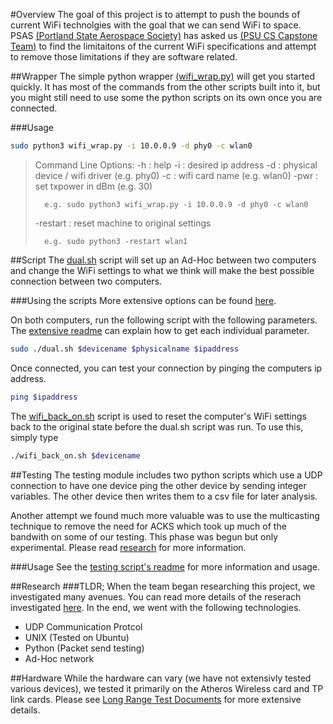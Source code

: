 #Overview
The goal of this project is to attempt to push the bounds of current WiFi 
technolgies with the goal that we can send 
WiFi to space. PSAS [(Portland State Aerospace Society)](http://psas.pdx.edu/) 
has asked us [(PSU CS Capstone Team)]() to find the limitaitons of 
the current WiFi specifications and attempt to remove those limitations 
if they are software related. 

##Wrapper
The simple python wrapper [(wifi_wrap.py)](wifi_wrap.py) will get you started quickly. It has most of the 
commands from the other scripts built into it, but you might still 
need to use some the python scripts on its own once you are connected. 

###Usage
```bash
sudo python3 wifi_wrap.py -i 10.0.0.9 -d phy0 -c wlan0

```
> Command Line Options:
>   -h : help
>   -i : desired ip address
>   -d : physical device / wifi driver (e.g. phy0)
>   -c : wifi card name (e.g. wlan0)
>   -pwr : set txpower in dBm (e.g. 30)
>
>       e.g. sudo python3 wifi_wrap.py -i 10.0.0.9 -d phy0 -c wlan0
>
>   -restart : reset machine to original settings
>
>       e.g. sudo python3 -restart wlan1
>

##Script
The [dual.sh](dual.sh) script will set up an Ad-Hoc between two computers and change the
WiFi settings to what
we think will make the best possible connection between two computers.

###Using the scripts
More extensive options can be found [here](documents/scriptingdocs.md). 

On both computers, run the following script with the following parameters. 
The [extensive readme](documents/scriptingdocs.md) can explain how to get each individual parameter. 

```bash
sudo ./dual.sh $devicename $physicalname $ipaddress
```

Once connected, you can test your connection by pinging the computers ip address. 
```bash
ping $ipaddress
```

The [wifi_back_on.sh](wifi_back_on.sh) script is used to reset the computer's WiFi settings back 
to the original state before the dual.sh script was run. To use this, simply type
```bash
./wifi_back_on.sh $devicename
```

##Testing
The testing module includes two python scripts which use a UDP connection to have one device
ping the other device by sending integer variables. The other device then writes
them to a csv file for later analysis. 

Another attempt we found much more valuable was to use the multicasting technique
to remove the need for ACKS which took up much of the bandwith on some of our testing. 
This phase was begun but only experimental. Please read [research](documents/research.md)
for more information. 

###Usage
See the [testing script's readme](testing/README.html) for more information and usage. 

##Research
###TLDR;
When the team began researching this project, we investigated many avenues. You can 
read more details of the reserach investigated [here](documents/research.md). 
In the end, we went with the following technologies. 
* UDP Communication Protcol
* UNIX (Tested on Ubuntu)
* Python (Packet send testing)
* Ad-Hoc network


##Hardware
While the hardware can vary (we have not extensivly tested various devices), we tested it 
primarily on the Atheros Wireless card and TP link cards. Please see 
[Long Range Test Documents](documents/testing.md) for more extensive details. 

